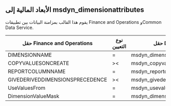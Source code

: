 ## <a name="financial-dimensions-to-msdyn_dimensionattributes"></a>الأبعاد المالية إلى msdyn_dimensionattributes

يقوم هذا القالب بمزامنة البيانات بين تطبيقات Finance and Operations وCommon Data Service.

حقل Finance and Operations | نوع التعيين | حقل Dynamics 365 الآخر | القيمة الافتراضية
---|---|---|---
DIMENSIONNAME | = | msdyn_dimensionname | 
COPYVALUESONCREATE | >< | msdyn_copyvaluesoncreate | 
REPORTCOLUMNNAME | = | msdyn_reportcolumnname | 
GIVEDERIVEDDIMENSIONSPRECEDENCE | >< | msdyn_givederiveddimensionsprecedence | 
UseValuesFrom | = | msdyn_usevaluesfrom | 
DimensionValueMask | = | msdyn_dimensionvaluemask | 
